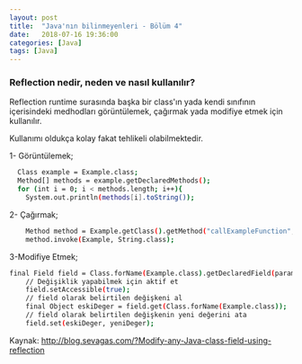 ```yaml
---
layout: post
title:  "Java'nın bilinmeyenleri - Bölüm 4"
date:   2018-07-16 19:36:00
categories: [Java]
tags: [Java]
---
```


### Reflection nedir, neden ve nasıl kullanılır?

Reflection runtime surasında başka bir class'ın yada kendi sınıfının içerisindeki medhodları görüntülemek, çağırmak yada modifiye etmek için kullanılır.

Kullanımı oldukça kolay fakat tehlikeli olabilmektedir.

1- Görüntülemek;

~~~bash
  Class example = Example.class;
  Method[] methods = example.getDeclaredMethods();
  for (int i = 0; i < methods.length; i++){
    System.out.println(methods[i].toString());
~~~

2- Çağırmak;

~~~bash
    Method method = Example.getClass().getMethod("callExampleFunction", String.class);
    method.invoke(Example, String.class);
~~~

3-Modifiye Etmek;

~~~bash
final Field field = Class.forName(Example.class).getDeclaredField(parameter);
	// Değişiklik yapabilmek için aktif et
	field.setAccessible(true);
	// field olarak belirtilen değişkeni al
	final Object eskiDeger = field.get(Class.forName(Example.class));
	// field olarak belirtilen değişkenin yeni değerini ata
	field.set(eskiDeger, yeniDeger);
~~~

Kaynak: http://blog.sevagas.com/?Modify-any-Java-class-field-using-reflection